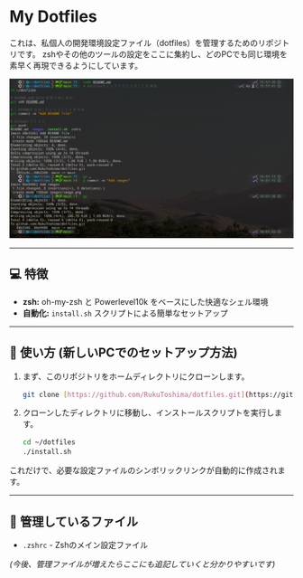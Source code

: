 # My Dotfiles

これは、私個人の開発環境設定ファイル（dotfiles）を管理するためのリポジトリです。
zshやその他のツールの設定をここに集約し、どのPCでも同じ環境を素早く再現できるようにしています。

![ターミナルのスクリーンショット](https://github.com/RukuToshima/dotfiles/blob/main/images/image.png?raw=true)

---

## 💻 特徴

* **zsh:** oh-my-zsh と Powerlevel10k をベースにした快適なシェル環境
* **自動化:** `install.sh` スクリプトによる簡単なセットアップ

---

## 🚀 使い方 (新しいPCでのセットアップ方法)

1.  まず、このリポジトリをホームディレクトリにクローンします。
    ```bash
    git clone [https://github.com/RukuToshima/dotfiles.git](https://github.com/RukuToshima/dotfiles.git) ~/dotfiles
    ```

2.  クローンしたディレクトリに移動し、インストールスクリプトを実行します。
    ```bash
    cd ~/dotfiles
    ./install.sh
    ```

これだけで、必要な設定ファイルのシンボリックリンクが自動的に作成されます。

---

## 📁 管理しているファイル

* `.zshrc` - Zshのメイン設定ファイル

*(今後、管理ファイルが増えたらここにも追記していくと分かりやすいです)*